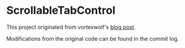 # ScrollableTabControl

This project originated from vortexwolf's [blog post](https://vortexwolf.wordpress.com/2011/07/27/silverlight-tabcontrol-with-scrolling-and-with-the-new-tab-button/).

Modifications from the original code can be found in the commit log.
